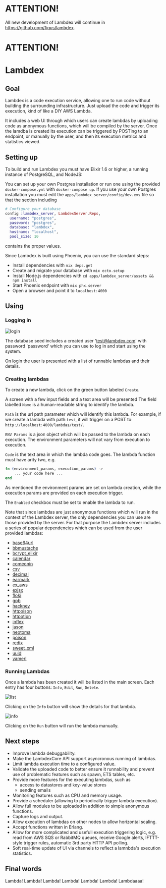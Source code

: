 # ATTENTION!
All new development of Lambdex will continue in https://github.com/fiqus/lambdex.
# ATTENTION!

# Lambdex

## Goal

Lambdex is a code execution service, allowing one to run code without building the surrounding infrastructure.
Just upload the code and trigger its execution, kind of like a DIY AWS Lambda.

It includes a web UI through which users can create lambdas by uploading code as anonymous functions, which will be compiled by the server.
Once the lamdba is created its execution can be triggered by POSTing to an endpoint, or manually by the user, and then its execution metrics and statistics viewed.

## Setting up

To build and run Lambdex you must have Elixir 1.6 or higher, a running instance of PostgreSQL, and NodeJS:

You can set up your own Postgres installation or run one using the provided `docker-compose.yml` with `docker-compose up`.
If you use your own Postgres installation you must edit the `apps/lambdex_server/config/dev.exs` file so that the section including 

```elixir
# Configure your database
config :lambdex_server, LambdexServer.Repo,
  username: "postgres",
  password: "postgres",
  database: "lambdex",
  hostname: "localhost",
  pool_size: 10
```

contains the proper values. 

Since Lambdex is built using Phoenix, you can use the standard steps: 
  * Install dependencies with `mix deps.get`
  * Create and migrate your database with `mix ecto.setup`
  * Install Node.js dependencies with `cd apps/lambdex_server/assets && npm install`
  * Start Phoenix endpoint with `mix phx.server`
  * Open a browser and point it to `localhost:4000`

## Using

### Logging in

![login](docs/images/login.jpg)

The database seed includes a created user 'test@lambdex.com' with password 'password' which you can use to log in and start using the system.

On login the user is presented with a list of runnable lambdas and their details.

### Creating lambdas

<!-- ![creation](docs/images/lambda_creation.jpg) -->

To create a new lambda, click on the green button labeled `Create`.

A screen with a few input fields and a text area will be presented
The field labelled `Name` is a human-readable string to identify the lambda.

`Path` is the url path parameter which will identify this lambda. For example, if we create a lambda with path `test`, it will trigger on a POST to `http://localhost:4000/lambdas/test/`.

`ENV Params` is a json object which will be passed to the lambda on each execution. The environment parameters will not vary from execution to execution.

`Code` is the text area in which the lambda code goes.
The lambda function must have arity two, e.g.

```elixir
fn (environment_params, execution_params) ->
    ... your code here ...
end
```

As mentioned the environment params are set on lambda creation, while the execution params are provided on each execution trigger.

The `Enabled` checkbox must be set to enable the lambda to run.

Note that since lambdas are just anonymous functions which will run in the context of the Lambdex server, the only dependencies you can use are those provided by the server. For that purpose the Lambdex server includes a series of popular dependencies which can be used from the user provided lambdas:
- [base64url](https://hex.pm/packages/base64url)
- [bbmustache](https://hex.pm/packages/bbmustache)
- [bcrypt_elixir](https://hex.pm/packages/bcrypt_elixir)
- [calendar](https://hex.pm/packages/calendar)
- [comeonin](https://hex.pm/packages/comeonin)
- [csv](https://hex.pm/packages/csv)
- [decimal](https://hex.pm/packages/decimal)
- [earmark](https://hex.pm/packages/earmark)
- [ex_aws](https://hex.pm/packages/ex_aws)
- [exjsx](https://hex.pm/packages/exjsx)
- [floki](https://hex.pm/packages/floki)
- [gpb](https://hex.pm/packages/gpb)
- [hackney](https://hex.pm/packages/hackney)
- [httpoison](https://hex.pm/packages/httpoison)
- [httpotion](https://hex.pm/packages/httpotion)
- [inflex](https://hex.pm/packages/inflex)
- [jason](https://hex.pm/packages/jason)
- [neotoma](https://hex.pm/packages/neotoma)
- [poison](https://hex.pm/packages/poison)
- [redix](https://hex.pm/packages/redix)
- [sweet_xml](https://hex.pm/packages/sweet_xml)
- [uuid](https://hex.pm/packages/uuid)
- [yamerl](https://hex.pm/packages/yamerl)

### Running Lambdas

Once a lambda has been created it will be listed in the main screen.
Each entry has four buttons: `Info`, `Edit`, `Run`, `Delete`.

![list](docs/images/list.jpg)

<!-- ![entry](docs/images/lambda_entry.png) -->

Clicking on the `Info` button will show the details for that lambda.

![info](docs/images/lambda_info.jpg)

Clicking on the `Run` button will run the lambda manually.

## Next steps

- Improve lambda debuggability.
- Make the LambdexCore API support asyncronous running of lambdas. 
- Limit lambda execution time to a configured value.
- Validate the uploaded code to better ensure it runnability and prevent use of problematic features such as spawn, ETS tables, etc.
- Provide more features for the executing lambdas, such as
  - access to datastores and key-value stores
  - sending emails
- Monitoring features such as CPU and memory usage.
- Provide a scheduler (allowing to periodically trigger lambda execution).
- Allow full modules to be uploaded in addition to simple anonymous functions.
- Capture logs and output.
- Allow execution of lambdas on other nodes to allow horizontal scaling.
- Accept functions written in Erlang.
- Allow for more complicated and usefull execution triggering logic, e.g. read from AWS SQS or RabbitMQ queues, receive Google alerts, IFTTT-style trigger rules, automatic 3rd party HTTP API polling.
- Soft real-time update of UI via channels to reflect a lamnbda's execution statistics.

## Final words
Lambda! Lambda! Lambda! Lambda! Lambda! Lambda! Lambdaaaa!
